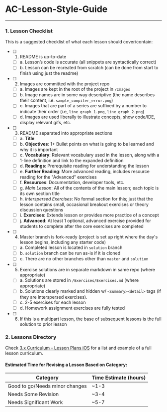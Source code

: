 # AC-Lesson-Style-Guide
---

### 1. Lesson Checklist

This is a suggested checklist of what each lesson should cover/contain:

- [ ] 1. README is up-to-date
	- [ ] a. Lesson’s code is accurate (all snippets are syntactically correct)
	- [ ] b. Lesson can be recreated from scratch (can be done from start to finish using just the readme)
- [ ] 2. Images are committed with the project repo
	- [ ] a. Images are kept in the root of the project in `/Images`
	- [ ] b. Image names are in some way descriptive (the name describes their content, i.e. `sample_compiler_error.png`)
	- [ ] c. Images that are part of a series are suffixed by a number to indicate their order (i.e, `line_graph_1.png`, `line_graph_2.png`)
	- [ ] d. Images are used liberally to illustrate concepts, show code/IDE, display relevant gifs, etc. 
- [ ] 3. README separated into appropriate sections
   	- [ ] a. **Title**
	- [ ] b. **Objectives**: 1+ Bullet points on what is going to be learned and why it is important
	- [ ] c. **Vocabulary**: Relevant vocabulary used in the lesson, along with a 1-line definition and link to the expanded definition
	- [ ] d. **Readings**: Prerequisite reading for understanding the lesson
	- [ ] e. **Further Reading**: More advanced reading, includes resource reading for the "Advanced" exercises
	- [ ] f. **Resources**: Documentation, developer tools, etc.
	- [ ] g. *Main Lesson*: All of the contents of the main lesson; each topic is its own section title
	- [ ] h. *Interspersed Exercises*: No formal section for this; just that the lesson contains small, occasional breakout exercises or theory discussion questions
	- [ ] i. **Exercises**: Extends lesson or provides more practice of a concept
	- [ ] j. **Advanced**: At least 1 optional, advanced exercise provided for students to complete after the core exercises are completed
- [ ] 4. Master branch is fork-ready (project is set up right where the day's lesson begins, including any starter code)
	- [ ] a. Completed lesson is located in `solution` branch
	- [ ] b. `solution` branch can be run as-is if it is cloned
	- [ ] c. There are no other branches other than `master` and `solution`
- [ ] 5. Exercise solutions are in separate markdown in same repo (where appropriate)
	- [ ] a. Solutions are stored in `/Exercises/Exercises.md` (where appropriate)
	- [ ] b. Solutions clearly marked and hidden w/ `<summary><detail>` tags (if they are interspersed exercises). 
	- [ ] c. 2-5 exercises for each lesson
	- [ ] d. Homework assignment exercises are fully tested
- [ ] 6. If this is a multipart lesson, the base of subsequent lessons is the full solution to prior lesson

### 2. Lessons Directory

Check [3.x Curriculum - Lesson Plans iOS](https://docs.google.com/spreadsheets/d/1se9dEl7iw7rXDLAX-O0CY93qNlYBAgxi0AUnN3KtRgg/edit#gid=1476815369) for a list and example of a full lesson curriculum.

#### Estimated Time for Revising a Lesson Based on Category:

| Category | Time Estimate (hours) |
|---|---|
| Good to go/Needs minor changes | ~1-3 |
| Needs Some Revision | ~3-4 |
| Needs Significant Work | ~5-7 |

